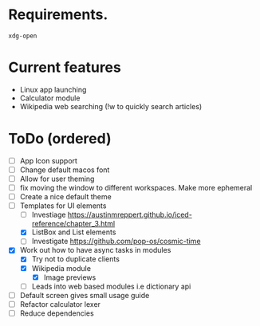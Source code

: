 # Requirements.
`xdg-open`

# Current features
- Linux app launching
- Calculator module
- Wikipedia web searching (!w to quickly search articles)

# ToDo (ordered)
- [ ] App Icon support
- [ ] Change default macos font
- [ ] Allow for user theming
- [ ] fix moving the window to different workspaces. Make more ephemeral
- [ ] Create a nice default theme
- [ ] Templates for UI elements 
    - [ ] Investiage https://austinmreppert.github.io/iced-reference/chapter_3.html
    - [x] ListBox and List elements
    - [ ] Investigate https://github.com/pop-os/cosmic-time
- [x] Work out how to have async tasks in modules
    - [x] Try not to duplicate clients
    - [x] Wikipedia module
        - [x] Image previews
    - [ ] Leads into web based modules i.e dictionary api
- [ ] Default screen gives small usage guide
- [ ] Refactor calculator lexer
- [ ] Reduce dependencies
<!-- - [ ] Lazy load modules (currently takes 810ns so not important at all) -->

